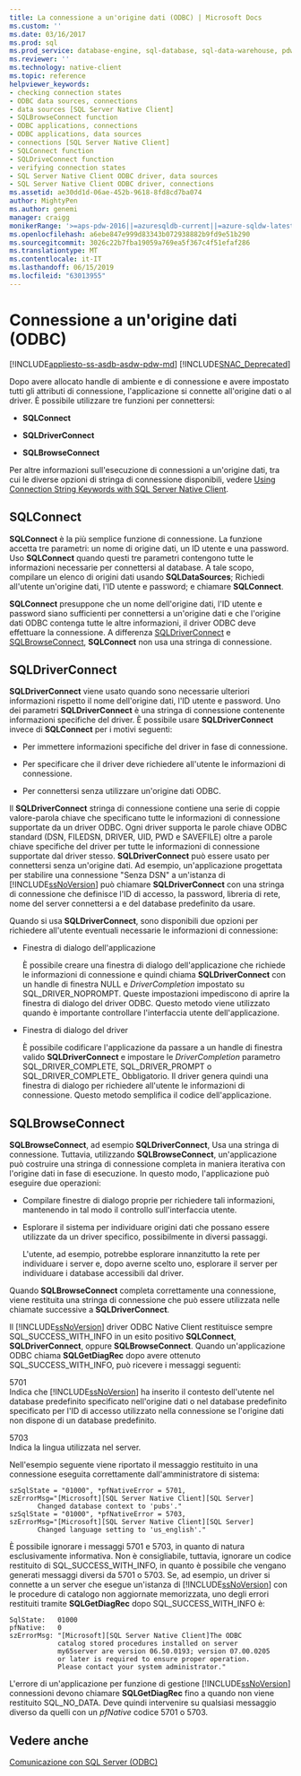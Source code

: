 ```yaml
---
title: La connessione a un'origine dati (ODBC) | Microsoft Docs
ms.custom: ''
ms.date: 03/16/2017
ms.prod: sql
ms.prod_service: database-engine, sql-database, sql-data-warehouse, pdw
ms.reviewer: ''
ms.technology: native-client
ms.topic: reference
helpviewer_keywords:
- checking connection states
- ODBC data sources, connections
- data sources [SQL Server Native Client]
- SQLBrowseConnect function
- ODBC applications, connections
- ODBC applications, data sources
- connections [SQL Server Native Client]
- SQLConnect function
- SQLDriveConnect function
- verifying connection states
- SQL Server Native Client ODBC driver, data sources
- SQL Server Native Client ODBC driver, connections
ms.assetid: ae30dd1d-06ae-452b-9618-8fd8cd7ba074
author: MightyPen
ms.author: genemi
manager: craigg
monikerRange: '>=aps-pdw-2016||=azuresqldb-current||=azure-sqldw-latest||>=sql-server-2016||=sqlallproducts-allversions||>=sql-server-linux-2017||=azuresqldb-mi-current'
ms.openlocfilehash: a6ebe847e999d83343b072938882b9fd9e51b290
ms.sourcegitcommit: 3026c22b7fba19059a769ea5f367c4f51efaf286
ms.translationtype: MT
ms.contentlocale: it-IT
ms.lasthandoff: 06/15/2019
ms.locfileid: "63013955"
---
```

# <a name="connecting-to-a-data-source-odbc"></a>Connessione a un'origine dati (ODBC)
[!INCLUDE[appliesto-ss-asdb-asdw-pdw-md](../../includes/appliesto-ss-asdb-asdw-pdw-md.md)]
[!INCLUDE[SNAC_Deprecated](../../includes/snac-deprecated.md)]

  Dopo avere allocato handle di ambiente e di connessione e avere impostato tutti gli attributi di connessione, l'applicazione si connette all'origine dati o al driver. È possibile utilizzare tre funzioni per connettersi:  
  
-   **SQLConnect**  
  
-   **SQLDriverConnect**  
  
-   **SQLBrowseConnect**  
  
 Per altre informazioni sull'esecuzione di connessioni a un'origine dati, tra cui le diverse opzioni di stringa di connessione disponibili, vedere [Using Connection String Keywords with SQL Server Native Client](../../relational-databases/native-client/applications/using-connection-string-keywords-with-sql-server-native-client.md).  
  
## <a name="sqlconnect"></a>SQLConnect  
 **SQLConnect** è la più semplice funzione di connessione. La funzione accetta tre parametri: un nome di origine dati, un ID utente e una password. Uso **SQLConnect** quando questi tre parametri contengono tutte le informazioni necessarie per connettersi al database. A tale scopo, compilare un elenco di origini dati usando **SQLDataSources**; Richiedi all'utente un'origine dati, l'ID utente e password; e chiamare **SQLConnect**.  
  
 **SQLConnect** presuppone che un nome dell'origine dati, l'ID utente e password siano sufficienti per connettersi a un'origine dati e che l'origine dati ODBC contenga tutte le altre informazioni, il driver ODBC deve effettuare la connessione. A differenza [SQLDriverConnect](../../relational-databases/native-client-odbc-api/sqldriverconnect.md) e [SQLBrowseConnect](../../relational-databases/native-client-odbc-api/sqlbrowseconnect.md), **SQLConnect** non usa una stringa di connessione.  
  
## <a name="sqldriverconnect"></a>SQLDriverConnect  
 **SQLDriverConnect** viene usato quando sono necessarie ulteriori informazioni rispetto il nome dell'origine dati, l'ID utente e password. Uno dei parametri **SQLDriverConnect** è una stringa di connessione contenente informazioni specifiche del driver. È possibile usare **SQLDriverConnect** invece di **SQLConnect** per i motivi seguenti:  
  
-   Per immettere informazioni specifiche del driver in fase di connessione.  
  
-   Per specificare che il driver deve richiedere all'utente le informazioni di connessione.  
  
-   Per connettersi senza utilizzare un'origine dati ODBC.  
  
 Il **SQLDriverConnect** stringa di connessione contiene una serie di coppie valore-parola chiave che specificano tutte le informazioni di connessione supportate da un driver ODBC. Ogni driver supporta le parole chiave ODBC standard (DSN, FILEDSN, DRIVER, UID, PWD e SAVEFILE) oltre a parole chiave specifiche del driver per tutte le informazioni di connessione supportate dal driver stesso. **SQLDriverConnect** può essere usato per connettersi senza un'origine dati. Ad esempio, un'applicazione progettata per stabilire una connessione "Senza DSN" a un'istanza di [!INCLUDE[ssNoVersion](../../includes/ssnoversion-md.md)] può chiamare **SQLDriverConnect** con una stringa di connessione che definisce l'ID di accesso, la password, libreria di rete, nome del server connettersi a e del database predefinito da usare.  
  
 Quando si usa **SQLDriverConnect**, sono disponibili due opzioni per richiedere all'utente eventuali necessarie le informazioni di connessione:  
  
-   Finestra di dialogo dell'applicazione  
  
     È possibile creare una finestra di dialogo dell'applicazione che richiede le informazioni di connessione e quindi chiama **SQLDriverConnect** con un handle di finestra NULL e *DriverCompletion* impostato su SQL_DRIVER_NOPROMPT. Queste impostazioni impediscono di aprire la finestra di dialogo del driver ODBC. Questo metodo viene utilizzato quando è importante controllare l'interfaccia utente dell'applicazione.  
  
-   Finestra di dialogo del driver  
  
     È possibile codificare l'applicazione da passare a un handle di finestra valido **SQLDriverConnect** e impostare le *DriverCompletion* parametro SQL_DRIVER_COMPLETE, SQL_DRIVER_PROMPT o SQL_DRIVER_COMPLETE_ Obbligatorio. Il driver genera quindi una finestra di dialogo per richiedere all'utente le informazioni di connessione. Questo metodo semplifica il codice dell'applicazione.  
  
## <a name="sqlbrowseconnect"></a>SQLBrowseConnect  
 **SQLBrowseConnect**, ad esempio **SQLDriverConnect**, Usa una stringa di connessione. Tuttavia, utilizzando **SQLBrowseConnect**, un'applicazione può costruire una stringa di connessione completa in maniera iterativa con l'origine dati in fase di esecuzione. In questo modo, l'applicazione può eseguire due operazioni:  
  
-   Compilare finestre di dialogo proprie per richiedere tali informazioni, mantenendo in tal modo il controllo sull'interfaccia utente.  
  
-   Esplorare il sistema per individuare origini dati che possano essere utilizzate da un driver specifico, possibilmente in diversi passaggi.  
  
     L'utente, ad esempio, potrebbe esplorare innanzitutto la rete per individuare i server e, dopo averne scelto uno, esplorare il server per individuare i database accessibili dal driver.  
  
 Quando **SQLBrowseConnect** completa correttamente una connessione, viene restituita una stringa di connessione che può essere utilizzata nelle chiamate successive a **SQLDriverConnect**.  
  
 Il [!INCLUDE[ssNoVersion](../../includes/ssnoversion-md.md)] driver ODBC Native Client restituisce sempre SQL_SUCCESS_WITH_INFO in un esito positivo **SQLConnect**, **SQLDriverConnect**, oppure **SQLBrowseConnect**. Quando un'applicazione ODBC chiama **SQLGetDiagRec** dopo avere ottenuto SQL_SUCCESS_WITH_INFO, può ricevere i messaggi seguenti:  
  
 5701  
 Indica che [!INCLUDE[ssNoVersion](../../includes/ssnoversion-md.md)] ha inserito il contesto dell'utente nel database predefinito specificato nell'origine dati o nel database predefinito specificato per l'ID di accesso utilizzato nella connessione se l'origine dati non dispone di un database predefinito.  
  
 5703  
 Indica la lingua utilizzata nel server.  
  
 Nell'esempio seguente viene riportato il messaggio restituito in una connessione eseguita correttamente dall'amministratore di sistema:  
  
```  
szSqlState = "01000", *pfNativeError = 5701,  
szErrorMsg="[Microsoft][SQL Server Native Client][SQL Server]  
       Changed database context to 'pubs'."  
szSqlState = "01000", *pfNativeError = 5703,  
szErrorMsg="[Microsoft][SQL Server Native Client][SQL Server]  
       Changed language setting to 'us_english'."  
```  
  
 È possibile ignorare i messaggi 5701 e 5703, in quanto di natura esclusivamente informativa. Non è consigliabile, tuttavia, ignorare un codice restituito di SQL_SUCCESS_WITH_INFO, in quanto è possibile che vengano generati messaggi diversi da 5701 o 5703. Se, ad esempio, un driver si connette a un server che esegue un'istanza di [!INCLUDE[ssNoVersion](../../includes/ssnoversion-md.md)] con le procedure di catalogo non aggiornate memorizzata, uno degli errori restituiti tramite **SQLGetDiagRec** dopo SQL_SUCCESS_WITH_INFO è:  
  
```  
SqlState:   01000  
pfNative:   0  
szErrorMsg: "[Microsoft][SQL Server Native Client]The ODBC  
            catalog stored procedures installed on server  
            my65server are version 06.50.0193; version 07.00.0205  
            or later is required to ensure proper operation.  
            Please contact your system administrator."  
```  
  
 L'errore di un'applicazione per funzione di gestione [!INCLUDE[ssNoVersion](../../includes/ssnoversion-md.md)] connessioni devono chiamare **SQLGetDiagRec** fino a quando non viene restituito SQL_NO_DATA. Deve quindi intervenire su qualsiasi messaggio diverso da quelli con un *pfNative* codice 5701 o 5703.  
  
## <a name="see-also"></a>Vedere anche  
 [Comunicazione con SQL Server &#40;ODBC&#41;](../../relational-databases/native-client-odbc-communication/communicating-with-sql-server-odbc.md)  
  
  
